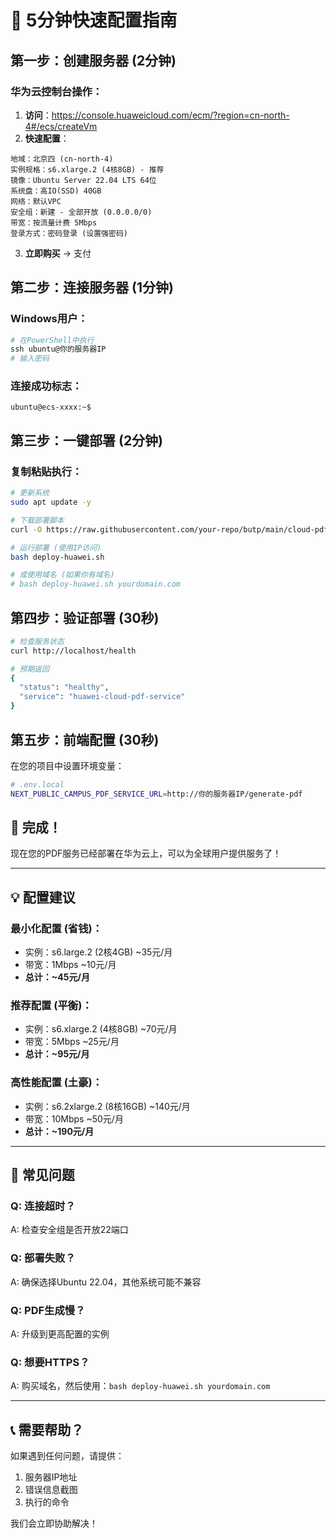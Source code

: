 # 🚀 5分钟快速配置指南

## 第一步：创建服务器 (2分钟)

### 华为云控制台操作：

1. **访问**：https://console.huaweicloud.com/ecm/?region=cn-north-4#/ecs/createVm
2. **快速配置**：

```
地域：北京四 (cn-north-4)
实例规格：s6.xlarge.2 (4核8GB) - 推荐
镜像：Ubuntu Server 22.04 LTS 64位
系统盘：高IO(SSD) 40GB
网络：默认VPC
安全组：新建 - 全部开放 (0.0.0.0/0)
带宽：按流量计费 5Mbps
登录方式：密码登录 (设置强密码)
```

3. **立即购买** → 支付

## 第二步：连接服务器 (1分钟)

### Windows用户：
```powershell
# 在PowerShell中执行
ssh ubuntu@你的服务器IP
# 输入密码
```

### 连接成功标志：
```
ubuntu@ecs-xxxx:~$
```

## 第三步：一键部署 (2分钟)

### 复制粘贴执行：

```bash
# 更新系统
sudo apt update -y

# 下载部署脚本
curl -O https://raw.githubusercontent.com/your-repo/butp/main/cloud-pdf-service/deploy-huawei.sh

# 运行部署 (使用IP访问)
bash deploy-huawei.sh

# 或使用域名 (如果你有域名)
# bash deploy-huawei.sh yourdomain.com
```

## 第四步：验证部署 (30秒)

```bash
# 检查服务状态
curl http://localhost/health

# 预期返回
{
  "status": "healthy",
  "service": "huawei-cloud-pdf-service"
}
```

## 第五步：前端配置 (30秒)

在您的项目中设置环境变量：

```bash
# .env.local
NEXT_PUBLIC_CAMPUS_PDF_SERVICE_URL=http://你的服务器IP/generate-pdf
```

## 🎉 完成！

现在您的PDF服务已经部署在华为云上，可以为全球用户提供服务了！

---

## 💡 配置建议

### 最小化配置 (省钱)：
- 实例：s6.large.2 (2核4GB) ~35元/月
- 带宽：1Mbps ~10元/月
- **总计：~45元/月**

### 推荐配置 (平衡)：
- 实例：s6.xlarge.2 (4核8GB) ~70元/月  
- 带宽：5Mbps ~25元/月
- **总计：~95元/月**

### 高性能配置 (土豪)：
- 实例：s6.2xlarge.2 (8核16GB) ~140元/月
- 带宽：10Mbps ~50元/月
- **总计：~190元/月**

---

## 🔧 常见问题

### Q: 连接超时？
A: 检查安全组是否开放22端口

### Q: 部署失败？
A: 确保选择Ubuntu 22.04，其他系统可能不兼容

### Q: PDF生成慢？
A: 升级到更高配置的实例

### Q: 想要HTTPS？
A: 购买域名，然后使用：`bash deploy-huawei.sh yourdomain.com`

---

## 📞 需要帮助？

如果遇到任何问题，请提供：
1. 服务器IP地址
2. 错误信息截图
3. 执行的命令

我们会立即协助解决！
